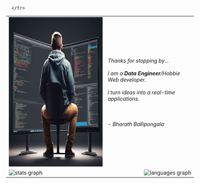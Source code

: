 <table>
     <tr> 
          <td>  
            <div align="left" >
                  <img src="https://github.com/ballipongala/ballipongala/blob/main/.github/workflows/Create%20a%20image%20%2063be9301-d430-4969-9726-2d149a0ba6c0.png?raw=true" height="400" alt="developer"/>
            </div>
          </td>
          <td>  
            <div height="800" width="300" align="left" >
                 <em>Thanks for stopping by...</em>
                 <br><br><em>I am a <strong>Data Engineer</strong>/Hobbie Web developer.<em>
                  <br><br><em>I turn ideas into a real-time applications.<em>
                  <br><br><br><br>
                       <ledgend> - Bharath Ballipongala</ledgend>
                 <tr>
                      <td><div align="left" height=150>
                      <img src="https://github-readme-stats.vercel.app/api?username=ballipongala&hide_title=false&hide_rank=false&show_icons=true&include_all_commits=true&count_private=true&disable_animations=false&theme=dracula&locale=en&hide_border=false"  height="150" alt="stats graph"  />
                    </div></td>
                      <td>
                 <div align = "right" height=150>    
                      <img src="https://github-readme-stats.vercel.app/api/top-langs?username=ballipongala&locale=en&hide_title=false&layout=compact&card_width=320&langs_count=5&theme=dracula&hide_border=false" height="150" alt="languages graph"  />
                 </div>
                    </td>
                  </tr>
            </div>
          </td>
                       
      </tr>
</table>
